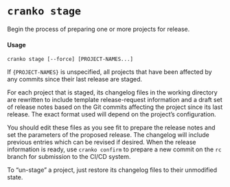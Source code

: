 # `cranko stage`

Begin the process of preparing one or more projects for release.

#### Usage

```
cranko stage [--force] [PROJECT-NAMES...]
```

If `{PROJECT-NAMES}` is unspecified, all projects that have been affected by any
commits since their last release are staged.

For each project that is staged, its changelog files in the working directory
are rewritten to include template release-request information and a draft set of
release notes based on the Git commits affecting the project since its last
release. The exact format used will depend on the project’s configuration.

You should edit these files as you see fit to prepare the release notes and set
the parameters of the proposed release. The changelog will include previous
entries which can be revised if desired. When the release information is ready,
use `cranko confirm` to prepare a new commit on the `rc` branch for submission
to the CI/CD system.

To “un-stage” a project, just restore its changelog files to their unmodified
state.
